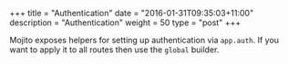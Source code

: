 +++
title = "Authentication"
date = "2016-01-31T09:35:03+11:00"
description = "Authentication"
weight = 50
type = "post"
+++

Mojito exposes helpers for setting up authentication via `app.auth`. If you want to apply it to all routes then use the `global` builder.

